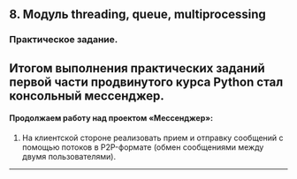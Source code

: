 ## 8. Модуль threading, queue, multiprocessing
  
### Практическое задание.  

Итогом выполнения практических заданий первой части продвинутого курса Python стал консольный
мессенджер.  
---  
  
#### Продолжаем работу над проектом «Мессенджер»:  
  
1. На клиентской стороне реализовать прием и отправку сообщений с помощью потоков в P2P-формате (обмен сообщениями между двумя пользователями).


---
